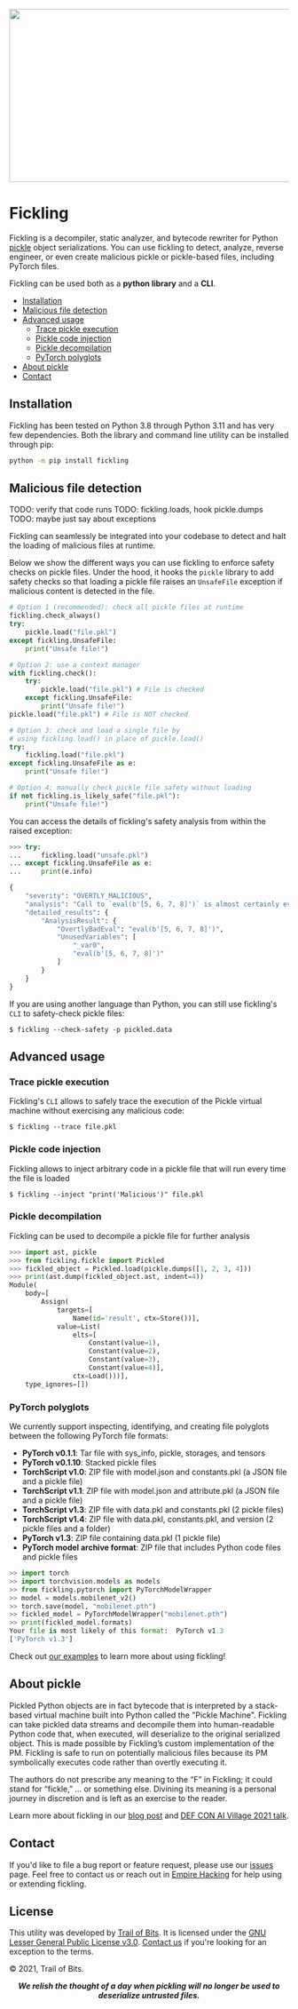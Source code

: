 <p align="center">
<img src="https://github.com/trailofbits/fickling/blob/sh/readme/fickling_image.png" width="600" height="312">
</p>

# Fickling

Fickling is a decompiler, static analyzer, and bytecode rewriter for Python
[pickle](https://docs.python.org/3/library/pickle.html) object serializations.
You can use fickling to detect, analyze, reverse engineer, or even create 
malicious pickle or pickle-based files, including PyTorch files. 

Fickling can be used both as a **python library** and a **CLI**.

- [Installation](#installation)
- [Malicious file detection](#malicious-file-detection)
- [Advanced usage](#advanced-usage)
    - [Trace pickle execution](#trace-pickle-execution)
    - [Pickle code injection](#pickle-code-injection)
    - [Pickle decompilation](#pickle-decompilation)
    - [PyTorch polyglots](#pytorch-polyglots)
- [About pickle](#about-pickle)
- [Contact](#contact)

## Installation

Fickling has been tested on Python 3.8 through Python 3.11 and has very few dependencies.
Both the library and command line utility can be installed through pip:

```bash
python -m pip install fickling
```

## Malicious file detection

TODO: verify that code runs
TODO: fickling.loads, hook pickle.dumps
TODO: maybe just say about exceptions

Fickling can seamlessly be integrated into your codebase to detect and halt the loading of malicious files at runtime.

Below we show the different ways you can use fickling to enforce safety checks on pickle files. Under the hood, it hooks the `pickle` library to add safety checks so that loading a pickle file raises an `UnsafeFile` exception if malicious content is detected in the file.

```python
# Option 1 (recommended): check all pickle files at runtime
fickling.check_always()
try:
    pickle.load("file.pkl")
except fickling.UnsafeFile:
    print("Unsafe file!")

# Option 2: use a context manager
with fickling.check():
    try:
        pickle.load("file.pkl") # File is checked
    except fickling.UnsafeFile:
        print("Unsafe file!")
pickle.load("file.pkl") # File is NOT checked

# Option 3: check and load a single file by
# using fickling.load() in place of pickle.load()
try:
    fickling.load("file.pkl")
except fickling.UnsafeFile as e:
    print("Unsafe file!")

# Option 4: manually check pickle file safety without loading
if not fickling.is_likely_safe("file.pkl"):
    print("Unsafe file!")
```

You can access the details of fickling's safety analysis from within the raised exception:

```python
>>> try:
...     fickling.load("unsafe.pkl")
... except fickling.UnsafeFile as e:
...     print(e.info)

{
    "severity": "OVERTLY_MALICIOUS",
    "analysis": "Call to `eval(b'[5, 6, 7, 8]')` is almost certainly evidence of a malicious pickle file. Variable `_var0` is assigned value `eval(b'[5, 6, 7, 8]')` but unused afterward; this is suspicious and indicative of a malicious pickle file",
    "detailed_results": {
        "AnalysisResult": {
            "OvertlyBadEval": "eval(b'[5, 6, 7, 8]')",
            "UnusedVariables": [
                "_var0",
                "eval(b'[5, 6, 7, 8]')"
            ]
        }
    }
}
```

If you are using another language than Python, you can still use fickling's `CLI` to safety-check pickle files:

```console
$ fickling --check-safety -p pickled.data
```

## Advanced usage

### Trace pickle execution
Fickling's `CLI` allows to safely trace the execution of the Pickle virtual machine without
exercising any malicious code:

```console
$ fickling --trace file.pkl
```

### Pickle code injection
Fickling allows to inject arbitrary code in a pickle file that will run every time the file is loaded

```console
$ fickling --inject "print('Malicious')" file.pkl
```

### Pickle decompilation
Fickling can be used to decompile a pickle file for further analysis 

```python
>>> import ast, pickle
>>> from fickling.fickle import Pickled
>>> fickled_object = Pickled.load(pickle.dumps([1, 2, 3, 4]))
>>> print(ast.dump(fickled_object.ast, indent=4))
Module(
    body=[
        Assign(
            targets=[
                Name(id='result', ctx=Store())],
            value=List(
                elts=[
                    Constant(value=1),
                    Constant(value=2),
                    Constant(value=3),
                    Constant(value=4)],
                ctx=Load()))],
    type_ignores=[])
```

### PyTorch polyglots 
We currently support inspecting, identifying, and creating file polyglots between the following PyTorch file formats:
- **PyTorch v0.1.1**: Tar file with sys_info, pickle, storages, and tensors
- **PyTorch v0.1.10**: Stacked pickle files
- **TorchScript v1.0**: ZIP file with model.json and constants.pkl (a JSON file and a pickle file)
- **TorchScript v1.1**: ZIP file with model.json and attribute.pkl (a JSON file and a pickle file)
- **TorchScript v1.3**: ZIP file with data.pkl and constants.pkl (2 pickle files)
- **TorchScript v1.4**: ZIP file with data.pkl, constants.pkl, and version (2 pickle files and a folder)
- **PyTorch v1.3**: ZIP file containing data.pkl (1 pickle file)
- **PyTorch model archive format**: ZIP file that includes Python code files and pickle files

```python
>> import torch
>> import torchvision.models as models
>> from fickling.pytorch import PyTorchModelWrapper
>> model = models.mobilenet_v2()
>> torch.save(model, "mobilenet.pth")
>> fickled_model = PyTorchModelWrapper("mobilenet.pth")
>> print(fickled_model.formats)
Your file is most likely of this format:  PyTorch v1.3 
['PyTorch v1.3']
```

<hl>

Check out [our examples](https://github.com/trailofbits/fickling/tree/master/example) to learn more about using fickling!

## About pickle 
Pickled Python objects are in fact bytecode that is interpreted by a stack-based
virtual machine built into Python called the "Pickle Machine". Fickling can take
pickled data streams and decompile them into human-readable Python code that,
when executed, will deserialize to the original serialized object. This is made 
possible by Fickling’s custom implementation of the PM. Fickling is safe to run 
on potentially malicious files because its PM symbolically executes code rather 
than overtly executing it.

The authors do not prescribe any meaning to the “F” in Fickling; it could stand
for “fickle,” … or something else. Divining its meaning is a personal journey
in discretion and is left as an exercise to the reader.

Learn more about fickling in our [blog post](https://blog.trailofbits.com/2021/03/15/never-a-dill-moment-exploiting-machine-learning-pickle-files/)
and [DEF CON AI Village 2021 talk](https://www.youtube.com/watch?v=bZ0m_H_dEJI).

## Contact
If you'd like to file a bug report or feature request, please use our [issues](https://github.com/trailofbits/fickling/issues) page. 
Feel free to contact us or reach out in [Empire Hacking](https://slack.empirehacking.nyc/) for help using or extending fickling.

## License

This utility was developed by [Trail of Bits](https://www.trailofbits.com/).
It is licensed under the [GNU Lesser General Public License v3.0](LICENSE).
[Contact us](mailto:opensource@trailofbits.com) if you're looking for an
exception to the terms.

© 2021, Trail of Bits.

<p align="center">
<strong><i>We relish the thought of a day when pickling will no longer be used to deserialize untrusted files.</i></strong>
</p>
